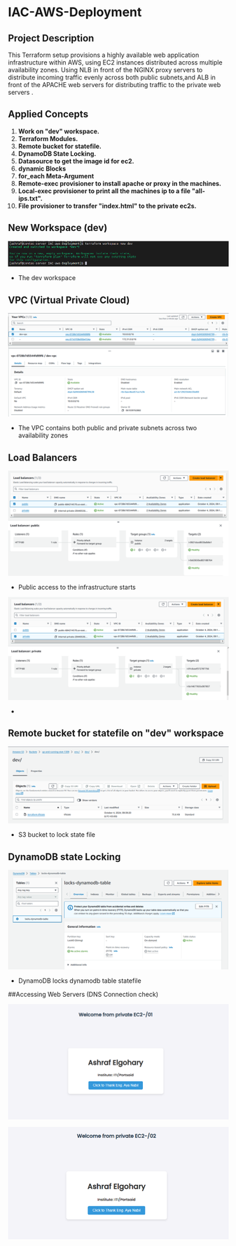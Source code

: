 # IAC-AWS-Deployment


## Project Description

This Terraform setup provisions a highly available web application infrastructure within AWS, using EC2 instances distributed across multiple availability zones. Using NLB in front of the NGINX proxy servers to distribute incoming traffic evenly across both public subnets,and ALB in front of the APACHE web servers for distributing traffic to the private web servers . 


## Applied Concepts

1. **Work on "dev" workspace.**
2. **Terraform Modules.**
3. **Remote bucket for statefile.**
4. **DynamoDB State Locking.**
5. **Datasource to get the image id for ec2.**
6. **dynamic Blocks**
7. **for_each Meta-Argument**
8. **Remote-exec provisioner to install apache or proxy in the machines.**
9. **Local-exec provisioner to print all the machines ip to a file "all-ips.txt".**
10. **File provisioner to transfer "index.html" to the private ec2s.**


## New Workspace (dev)

![dev work space](assests/newdev1.png)


- The dev workspace 

## VPC (Virtual Private Cloud)

![VPC](assests/vpc.png)

 - The VPC contains both public and private subnets across two availability zones

## Load Balancers

![Public Loadbalancer](assests/publiclb.png)

- Public access to the infrastructure starts


![Private Loadbalancer](assests/privatelb.png)

- 

## Remote bucket for statefile on "dev" workspace

![S3 Bucket](assests/s3.png)

- S3 bucket to lock state file

## DynamoDB state Locking

![Dynamo DB](assests/dynamodb.png)

- DynamoDB locks dynamodb table statefile

##Accessing Web Servers (DNS Connection check)

![website 1](assests/website1.png)

 
![website 2](assests/website2.png)
